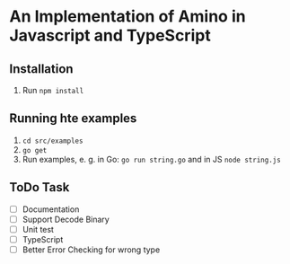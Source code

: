 # An Implementation of Amino in Javascript and TypeScript

## Installation

1. Run `npm install`

## Running hte examples

1. `cd src/examples`
2. `go get`
3. Run examples, e. g. in Go: `go run string.go` and in JS `node string.js`

## ToDo Task
- [ ] Documentation
- [ ] Support Decode Binary
- [ ] Unit test
- [ ] TypeScript
- [ ] Better Error Checking for wrong type
